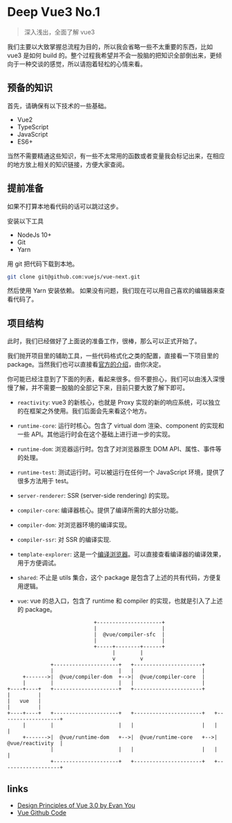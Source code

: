 # Deep Vue3 No.1

> 深入浅出，全面了解 vue3

我们主要以大致掌握总流程为目的，所以我会省略一些不太重要的东西，比如 vue3 是如何 build 的。整个过程我希望并不会一股脑的把知识全部倒出来，更倾向于一种交谈的感觉，所以请抱着轻松的心情来看。

## 预备的知识

首先，请确保有以下技术的一些基础。

- Vue2
- TypeScript
- JavaScript
- ES6+

当然不需要精通这些知识，有一些不太常用的函数或者变量我会标记出来，在相应的地方放上相关的知识链接，方便大家查阅。

## 提前准备

如果不打算本地看代码的话可以跳过这步。

安装以下工具

- NodeJs 10+
- Git
- Yarn

用 git 把代码下载到本地。

```bash
git clone git@github.com:vuejs/vue-next.git
```

然后使用 Yarn 安装依赖。
如果没有问题，我们现在可以用自己喜欢的编辑器来查看代码了。

## 项目结构

此时，我们已经做好了上面说的准备工作，很棒，那么可以正式开始了。

我们抛开项目里的辅助工具，一些代码格式化之类的配置，直接看一下项目里的 package。当然我们也可以直接看[官方的介绍](./contributing.md)，由你决定。

你可能已经注意到了下面的列表，看起来很多。但不要担心，我们可以由浅入深慢慢了解，并不需要一股脑的全部记下来，目前只要大致了解下即可。

- `reactivity`: vue3 的新核心，也就是 Proxy 实现的新的响应系统，可以独立的在框架之外使用。我们后面会先来看这个地方。

- `runtime-core`: 运行时核心。包含了 virtual dom 渲染、component 的实现和一些 API。其他运行时会在这个基础上进行进一步的实现。

- `runtime-dom`: 浏览器运行时。包含了对浏览器原生 DOM API、属性、事件等的处理。

- `runtime-test`: 测试运行时。可以被运行在任何一个 JavaScript 环境，提供了很多方法用于 test。

- `server-renderer`: SSR (server-side rendering) 的实现。

- `compiler-core`: 编译器核心。提供了编译所需的大部分功能。

- `compiler-dom`: 对浏览器环境的编译实现。

- `compiler-ssr`: 对 SSR 的编译实现.

- `template-explorer`: 这是一个[编译浏览器][1]。可以直接查看编译器的编译效果，用于方便调试。

- `shared`: 不止是 utils 集合，这个 package 是包含了上述的共有代码，方便复用逻辑。

- `vue`: vue 的总入口，包含了 runtime 和 compiler 的实现，也就是引入了上述的 package。

```
                            +---------------------+
                            |                     |
                            |  @vue/compiler-sfc  |
                            |                     |
                            +-----+--------+------+
                                  |        |
                                  v        v
              +---------------------+   +----------------------+
              |                     |   |                      |
     +------->|  @vue/compiler-dom  +-->|  @vue/compiler-core  |
     |        |                     |   |                      |
+----+----+   +---------------------+   +----------------------+
|         |
|   vue   |
|         |
+----+----+   +---------------------+   +----------------------+   +-------------------+
     |        |                     |   |                      |   |                   |
     +------->|  @vue/runtime-dom   +-->|  @vue/runtime-core   +-->|  @vue/reactivity  |
              |                     |   |                      |   |                   |
              +---------------------+   +----------------------+   +-------------------+
```

## links

- [Design Principles of Vue 3.0 by Evan You](https://www.youtube.com/watch?v=WLpLYhnGqPA)
- [Vue Github Code](https://github.com/vuejs/vue-next)

[1]: https://vue-next-template-explorer.netlify.app/#%7B%22src%22%3A%22%3Cdiv%3E%7B%7Ba%2B1%7D%7D%3C%2Fdiv%3E%22%2C%22ssr%22%3Afalse%2C%22options%22%3A%7B%22mode%22%3A%22module%22%2C%22prefixIdentifiers%22%3Afalse%2C%22optimizeBindings%22%3Atrue%2C%22hoistStatic%22%3Afalse%2C%22cacheHandlers%22%3Afalse%2C%22scopeId%22%3Anull%7D%7D
